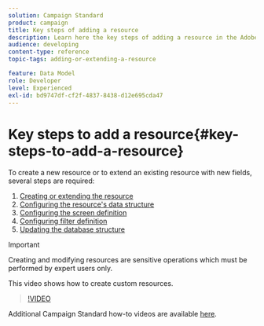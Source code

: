 ```yaml
---
solution: Campaign Standard
product: campaign
title: Key steps of adding a resource
description: Learn here the key steps of adding a resource in the Adobe Campaign data model.
audience: developing
content-type: reference
topic-tags: adding-or-extending-a-resource

feature: Data Model
role: Developer
level: Experienced
exl-id: bd9747df-cf2f-4837-8438-d12e695cda47
---
```

# Key steps to add a resource{#key-steps-to-add-a-resource}

To create a new resource or to extend an existing resource with new fields, several steps are required:

1. [Creating or extending the resource](../../developing/using/creating-or-extending-the-resource.md)
1. [Configuring the resource's data structure](../../developing/using/configuring-the-resource-s-data-structure.md)
1. [Configuring the screen definition](../../developing/using/configuring-the-screen-definition.md)
1. [Configuring filter definition](../../developing/using/configuring-filter-definition.md)
1. [Updating the database structure](../../developing/using/updating-the-database-structure.md)

>[!IMPORTANT]
>
>Creating and modifying resources are sensitive operations which must be performed by expert users only.

This video shows how to create custom resources.

>[!VIDEO](https://video.tv.adobe.com/v/27715?quality=9&captions=eng)

Additional Campaign Standard how-to videos are available [here](https://experienceleague.adobe.com/docs/campaign-standard-learn/tutorials/overview.html?lang=en).
